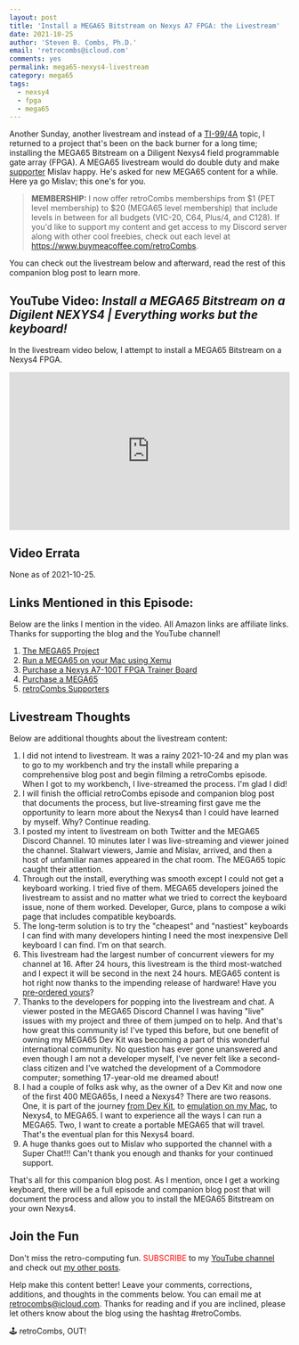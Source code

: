 ```yaml
---
layout: post
title: 'Install a MEGA65 Bitstream on Nexys A7 FPGA: the Livestream'
date: 2021-10-25
author: 'Steven B. Combs, Ph.D.'
email: 'retrocombs@icloud.com'
comments: yes
permalink: mega65-nexys4-livestream
category: mega65
tags:
  - nexsy4
  - fpga
  - mega65
---
```


Another Sunday, another livestream and instead of a [TI-99/4A](/ti994a) topic, I returned to a project that's been on the back burner for a long time; installing the MEGA65 Bitstream on a Diligent Nexys4 field programmable gate array (FPGA). A MEGA65 livestream would do double duty and make [supporter](/supporters) Mislav happy. He's asked for new MEGA65 content for a while. Here ya go Mislav; this one's for you.

> **MEMBERSHIP:** I now offer retroCombs memberships from $1 (PET level membership) to $20 (MEGA65 level membership) that include levels in between for all budgets (VIC-20, C64, Plus/4, and C128). If you'd like to support my content and get access to my Discord server along with other cool freebies, check out each level at <https://www.buymeacoffee.com/retroCombs>.

You can check out the livestream below and afterward, read the rest of this companion blog post to learn more.

## YouTube Video: _Install a MEGA65 Bitstream on a Digilent NEXYS4 | Everything works but the keyboard!_

In the livestream video below, I attempt to install a MEGA65 Bitstream on a Nexys4 FPGA.

<div style="position:relative;padding-top:56.25%;"><p><iframe src="https://www.youtube.com/embed/Rfum3aKsCBw" frameborder="0" allowfullscreen="true" mozallowfullscreen="true" webkitallowfullscreen="true" style="position:absolute;top:0;left:0;width:100%;height:100%;"></iframe></p></div>

## Video Errata

None as of 2021-10-25.

## Links Mentioned in this Episode:

Below are the links I mention in the video. All Amazon links are affiliate links. Thanks for supporting the blog and the YouTube channel!

1. [The MEGA65 Project](https://www.mega65.org)
2. [Run a MEGA65 on your Mac using Xemu](/xemu-on-mac)
3. [Purchase a Nexys A7-100T FPGA Trainer Board](https://amzn.to/2Zj3BRX)
4. [Purchase a MEGA65](https://shop.trenz-electronic.de/en/TE0765-03-S001-MEGA65-highly-advanced-C64-and-C65-compatible-8-bit-computer?c=564)
5. [retroCombs Supporters](/supporters)

## Livestream Thoughts

Below are additional thoughts about the livestream content:

1. I did not intend to livestream. It was a rainy 2021-10-24 and my plan was to go to my workbench and try the install while preparing a comprehensive blog post and begin filming a retroCombs episode. When I got to my workbench, I live-streamed the process. I'm glad I did!
2. I will finish the official retroCombs episode and companion blog post that documents the process, but live-streaming first gave me the opportunity to learn more about the Nexys4 than I could have learned by myself. Why? Continue reading.
3. I posted my intent to livestream on both Twitter and the MEGA65 Discord Channel. 10 minutes later I was live-streaming and viewer joined the channel. Stalwart viewers, Jamie and Mislav, arrived, and then a host of unfamiliar names appeared in the chat room. The MEGA65 topic caught their attention.
4. Through out the install, everything was smooth except I could not get a keyboard working. I tried five of them. MEGA65 developers joined the livestream to assist and no matter what we tried to correct the keyboard issue, none of them worked. Developer, Gurce, plans to compose a wiki page that includes compatible keyboards.
5. The long-term solution is to try the "cheapest" and "nastiest" keyboards I can find with many developers hinting I need the most inexpensive Dell keyboard I can find. I'm on that search.
6. This livestream had the largest number of concurrent viewers for my channel at 16. After 24 hours, this livestream is the third most-watched and I expect it will be second in the next 24 hours. MEGA65 content is hot right now thanks to the impending release of hardware! Have you [pre-ordered yours](https://www.mega65.org)?
7. Thanks to the developers for popping into the livestream and chat. A viewer posted in the MEGA65 Discord Channel I was having "live" issues with my project and three of them jumped on to help. And that's how great this community is! I've typed this before, but one benefit of owning my MEGA65 Dev Kit was becoming a part of this wonderful international community. No question has ever gone unanswered and even though I am not a developer myself, I've never felt like a second-class citizen and I've watched the development of a Commodore computer; something 17-year-old me dreamed about!
8. I had a couple of folks ask why, as the owner of a Dev Kit and now one of the first 400 MEGA65s, I need a Nexys4? There are two reasons. One, it is part of the journey [from Dev Kit](/mega65-1), to [emulation on my Mac](/xemu-on-mac), to Nexys4, to MEGA65. I want to experience all the ways I can run a MEGA65. Two, I want to create a portable MEGA65 that will travel. That's the eventual plan for this Nexys4 board.
9. A huge thanks goes out to Mislav who supported the channel with a Super Chat!!! Can't thank you enough and thanks for your continued support.

That's all for this companion blog post. As I mention, once I get a working keyboard, there will be a full episode and companion blog post that will document the process and allow you to install the MEGA65 Bitstream on your own Nexys4.

## Join the Fun

Don't miss the retro-computing fun. <font color="red">SUBSCRIBE</font> to my [YouTube channel](https://www.youtube.com/stevencombs) and check out [my other posts]().

Help make this content better! Leave your comments, corrections, additions, and thoughts in the comments below. You can email me at [retrocombs@icloud.com](mailto:retrocombs@icloud.com). Thanks for reading and if you are inclined, please let others know about the blog using the hashtag #retroCombs.

🕹️ retroCombs, OUT!

